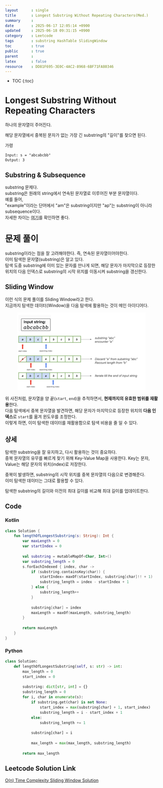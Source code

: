 ```yaml
---
layout      : single
title       : Longest Substring Without Repeating Characters(Med.)
summary     : 
date        : 2025-06-17 12:05:14 +0900
updated     : 2025-06-18 09:31:15 +0900
category    : Leetcode
tags        : substring HashTable SlidingWindow
toc         : true
public      : true
parent      : 
latex       : false
resource    : DD81F695-3E0C-4AC2-8968-6BF71FA80346
---
```

* TOC
{:toc}

# Longest Substring Without Repeating Characters
하나의 문자열이 주어진다.

해당 문자열에서 중복된 문자가 없는 가장 긴 substring의 "길이"를 찾으면 된다.


가령
```
Input: s = "abcabcbb"
Output: 3
```

## Substring & Subsequence
substring 문제다.  
substring은 원래의 string에서 연속된 문자열로 이루어진 부분 문자열이다.  
예를 들어,   
"example"이라는 단어에서 "am"은 substring이지만 "ap"는 substring이 아니라 subsequence이다.  
자세한 차이는 [여기](https://www.geeksforgeeks.org/dsa/string-subsequence-substring/)를 확인하면 좋다.  



# 문제 풀이
substring이라는 점을 잘 고려해야한다. 즉, 연속된 문자열이어야한다.  
이미 탐색한 문자열(substring)은 알고 있다.  
탐색 도중 substring에 이미 있는 문자를 만나게 되면, 해당 문자가 마지막으로 등장한 위치의 다음 인덱스로 substring의 시작 위치를 이동시켜 substring을 갱신한다.  

## Sliding Window
이런 식의 문제 풀이를 Sliding Window라고 한다.  
지금까지 탐색한 데이터(Window)을 다음 탐색에 활용하는 것이 메인 아이디어다.  

<figure>
 <img src="/assets/images/LongestSubstringWithoutRepeatingCharacters/slidingwindow.png">  
</figure>


위 사진처럼, 문자열을 양 끝(`start`, `end`)을 추적하면서, **현재까지의 유효한 범위를 재활용**한다.  
다음 탐색에서 중복 문자열을 발견하면, 해당 문자가 마지막으로 등장한 위치의 **다음 인덱스**로 `start`를 옮겨 윈도우를 조정한다.   
이렇게 하면, 이미 탐색한 데이터를 재활용함으로 탐색 비용을 줄 일 수 있다.  

## 상세  
탐색한 substring을 잘 유지하고, 다시 활용하는 것이 중요하다.  
중복 문자열의 유무를 빠르게 찾기 위해 Key-Value Map을 사용한다. Key는 문자, Value는 해당 문자의 위치(index)로 저장한다.  

중복이 발생하면, substring의 시작 위치를 중복 문자열의 다음으로 변경해준다.  
이미 탐색한 데이터는 그대로 활용할 수 있다.  

탐색한 substring의 길이와 이전의 최대 길이를 비교해 최대 길이를 업데이트한다.  


## Code
### Kotlin
```kotlin
class Solution {
    fun lengthOfLongestSubstring(s: String): Int {
        var maxLength = 0 
        var startIndex = 0

        val substring = mutableMapOf<Char, Int>()
        var substring_length = 0
        s.forEachIndexed { index, char ->
            if (substring.containsKey(char)) {
                startIndex= maxOf(startIndex, substring[char]!! + 1)
                substring_length = index - startIndex + 1
            } else {
                substring_length++
            }

            substring[char] = index
            maxLength = maxOf(maxLength, substring_length)
        }

        return maxLength
    }
}
```

### Python
```python
class Solution:
    def lengthOfLongestSubstring(self, s: str) -> int:
        max_length = 0
        start_index = 0

        substring: dict[str, int] = {}
        substring_length = 0
        for i, char in enumerate(s):
            if substring.get(char) is not None:
                start_index = max(substring[char] + 1, start_index)
                substring_length = i - start_index + 1
            else:
                substring_length += 1

            substring[char] = i

            max_length = max(max_length, substring_length)

        return max_length
```

## Leetcode Solution Link
[O(n) Time Complexity Sliding Window Solution](https://leetcode.com/problems/longest-substring-without-repeating-characters/solutions/6852496/on-time-complexity-sliding-window-soluti-jhgd)
